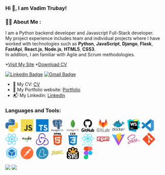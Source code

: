 <!-- <h1>Hi Hi 👋, I am Vadim Trubay! </h1> -->

### Hi 👋, I am Vadim Trubay!

### 👨‍💻 About Me :

I am a Python backend developer and Javascript Full-Stack developer. <br>
My project experience includes team and individual projects where I have worked with technologies such as
**Python**,
**JavaScript**,
**Django**,
**Flask**,
**FastApi**,
**React.js**,
**Node.js**,
**HTML5**,
**CSS3**. <br>
In addition, I am familiar with Agile and Scrum methodologies.

*[Visit My Site](https://VadimTrubay.github.io/)
*[Download CV](https://vadimtrubay.github.io/assets/resume/CV_Vadim_Trubay_Python_backend_developer.pdf)

[![Linkedin Badge](https://img.shields.io/badge/-VadimTrubay-blue?style=flat-square&logo=Linkedin&logoColor=white&link=https://linkedin.com/in/vadim-trubay-146607257)](https://linkedin.com/in/vadim-trubay-146607257)
[![Gmail Badge](https://img.shields.io/badge/-user0606user@gmail.com-c14438?style=flat-square&logo=Gmail&logoColor=white&link=mailto:user0606user@gmail.com)](mailto:user0606user@gmail.com)

- 📑 My CV: [CV](https://vadimtrubay.github.io/assets/resume/CV_Vadim_Trubay_Python_backend_developer.pdf)
- 🎯 My Portfolio website: [Portfolio](https://VadimTrubay.github.io/)
- 📬 My Linkedin: [Linkedin](https://linkedin.com/in/vadim-trubay-146607257)

### Languages and Tools:

<img src="./images/python-original.svg" title="python" alt="python" width="40" height="40"/>&nbsp;
<img src="./images/javascript-original.svg"  title="JS" alt="JS" width="40" height="40"/>&nbsp;
<img src="./images/typescript-original.svg"  title="TS" alt="TS" width="40" height="40"/>&nbsp;
<img src="./images/postgresql-original.svg" title="postgresql" alt="postgresql" width="40" height="40"/>&nbsp;
<img src="./images/mongodb-original.svg" title="MongoDB" alt="MongoDB" width="40" height="40"/>&nbsp;
<img src="./images/github-original.svg" title="GitHub"  alt="GitHub" width="40"/>&nbsp;
<img src="./images/gitlab-original.svg" title="GitLub" alt="GitLub" width="40" height="40"/>&nbsp;
<img src="./images/docker-original.svg" title="Docker" alt="Docker" width="40" height="40"/>&nbsp;
<img src="./images/webstorm-original.svg" title="webstorm-original" alt="webstorm-original" width="40" height="40"/>
<img src="./images/vscode-original.svg" title="Visual Studio Code" alt="Visual Studio Code" width="40" height="40"/>
<img src="./images/react-original.svg"  title="React" alt="React" width="40" height="40"/>&nbsp;
<img src="./images/node-original.svg"  title="Node.js" alt="Node.js" width="40" height="40"/>&nbsp;
<img src="./images/redux-original.svg"  title="Redux" alt="Redux" width="40" height="40"/>&nbsp;
<img src="./images/html5-original.svg" title="HTML5" alt="HTML5" width="40" height="40"/>&nbsp;
<img src="./images/css3-original.svg"  title="CSS3" alt="CSS3" width="40" height="40"/>&nbsp;
<img src="./images/react-native-original.png"  title="React Native" alt="React Native" width="40" height="40"/>&nbsp;
<img src="./images/npm-original.svg" title="Npm" alt="Npm" width="40" height="40"/>&nbsp;
<img src="./images/vite-original.svg" title="Vite" alt="Vite" width="40" height="40"/>&nbsp;
<img src="./images/sass-original.svg" title="Sass" alt="Sass" width="40" height="40"/>&nbsp;
<img src="./images/git-original.svg" title="Git" alt="Git" width="40" height="40"/>&nbsp;
<img src="./images/webpack-original.svg" title="Webpack" alt="Webpack" width="40" height="40"/>&nbsp;
<img src="./images/postman-original.svg" title="Postman" alt="Postman" width="40" height="40"/>&nbsp;
<img src="./images/yarn-original.svg" title="Yarn" alt="Yarn" width="40" height="40"/>&nbsp;
<img src="./images/babel-original.svg" title="Babel" alt="Babel" width="40" height="40"/>&nbsp;
<img src="./images/svg-original.png" title="Svg" alt="Svg" width="40" height="40"/>&nbsp;
<img src="./images/figma-original.svg" title="Figma" alt="Figma" width="40" height="40"/>&nbsp;
<!--[website]: -->

![](https://raw.githubusercontent.com/VadimTrubay/github-stats/master/generated/overview.svg#gh-dark-mode-only)
![](https://raw.githubusercontent.com/VadimTrubay/github-stats/master/generated/overview.svg#gh-light-mode-only)
